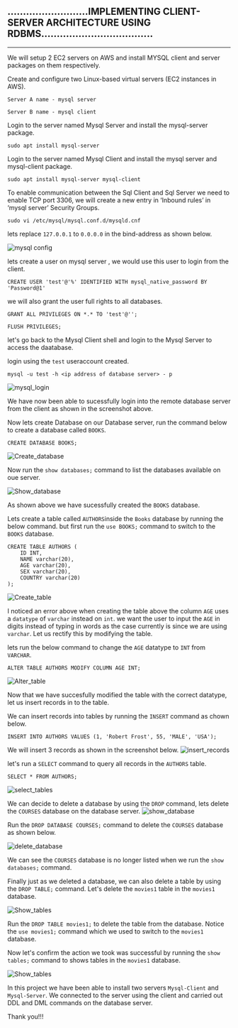 ## ..........................IMPLEMENTING CLIENT-SERVER ARCHITECTURE USING RDBMS....................................
---

We will setup 2 EC2 servers on AWS and install MYSQL client and server packages on them respectively.

Create and configure two Linux-based virtual servers (EC2 instances in AWS).

`Server A name - mysql server`

`Server B name - mysql client`

Login to the server named Mysql Server and install the mysql-server package.

`sudo apt install mysql-server`

Login to the server named Mysql Client and install the mysql server and mysql-client package.

`sudo apt install mysql-server mysql-client`

To enable communication between the Sql Client and Sql Server we need to enable TCP port 3306, we will create a new entry in ‘Inbound rules’ in ‘mysql server’ Security Groups. 

`sudo vi /etc/mysql/mysql.conf.d/mysqld.cnf`

lets replace `127.0.0.1` to `0.0.0.0` in the bind-address as shown below.

![mysql config](./Images/msql_config.png)

lets create a user on mysql server , we would use this user to login from the client.

`CREATE USER 'test'@'%' IDENTIFIED WITH mysql_native_password BY 'Password@1'`

we will also grant the user full rights to all databases.

`GRANT ALL PRIVILEGES ON *.* TO 'test'@'';`

`FLUSH PRIVILEGES;`

let's go back to the Mysql Client shell and login to the Mysql Server to access the daatabase.

login using the `test` useraccount created.


`mysql -u test -h <ip address of database server> - p`

![mysql_login](./Images/login_success_from_client.JPG)

We have now been able to sucessfully login into the remote database server from the client as shown in the screenshot above.

Now lets create Database on our Database server, run the command below to create a database called `BOOKS`.

`CREATE DATABASE BOOKS;`

![Create_database](./Images/Create%20_database.JPG)

Now run the `show databases;` command to list the databases available on oue server.

![Show_database](./Images/show_databases.JPG)

As shown above we have sucessfully created the `BOOKS` database.

Lets create a table called `AUTHORS`inside the `Books` database by running the below command. but first run the `use BOOKS;` command to switch to the `BOOKS` database.

```
CREATE TABLE AUTHORS (
    ID INT,
    NAME varchar(20),
    AGE varchar(20),
    SEX varchar(20),
    COUNTRY varchar(20)
);
```
![Create_table](./Images/Create_Table.JPG)

I noticed an error above when creating the table above the column `AGE` uses a `datatype` of `varchar` instead on `int`. we want the user to input the `AGE` in digits instead of typing in words as the case currently is since we are using `varchar`. Let us rectify this by modifying the table.

lets run the below command to change the ``AGE`` datatype to `INT` from `VARCHAR`.

`ALTER TABLE AUTHORS MODIFY COLUMN AGE INT;`

![Alter_table](./Images/Modify_table.JPG)

Now that we have succesfully modified the table with the correct datatype, let us insert records in to the table. 

We can insert records into tables by running the `INSERT` command as chown below.

`INSERT INTO AUTHORS VALUES (1, 'Robert Frost', 55, 'MALE', 'USA');`

We will insert 3 records as shown in the screenshot below.
![insert_records](./Images/Insert_records.JPG)

let's run a `SELECT` command to query all records in the `AUTHORS` table. 

`SELECT * FROM AUTHORS;`

![select_tables](./Images/Query_table.JPG)

We can decide to delete a database by using the `DROP` command, 
lets delete the `COURSES` database on the database server.
![show_database](./Images/show_databases.JPG)

Run the `DROP DATABASE COURSES;` command to delete the `COURSES` database as shown below.

![delete_database](./Images/Drop_database.JPG)

We can see the `COURSES` database is no longer listed when we run the `show databases;`  command.

Finally just as we deleted a database, we can also delete a table by using the `DROP TABLE;` command. Let's delete the `movies1` table in the `movies1` database.

![Show_tables](./Images/Show_movies.JPG)

Run the `DROP TABLE movies1;` to delete the table from the database. Notice the `use movies1;` command which we used to switch to the `movies1` database. 

Now let's confirm the action we took was successful by running the `show tables;` command to shows tables in the `movies1` database.

![Show_tables](./Images/Drop_table.JPG)

In this project we have been able to install two servers `Mysql-Client` and `Mysql-Server`. We connected to the server using the client and carried out DDL and DML commands on the database server.

Thank you!!!















